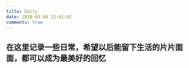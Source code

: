 ```yaml
---
title: Daily
date: 2020-03-04 23:41:42
comments: true
---
```



 ##                在这里记录一些日常，希望以后能留下生活的片片面面，都可以成为最美好的回忆